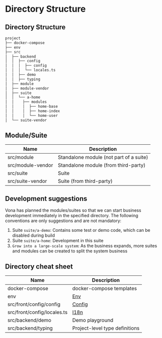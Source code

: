 # Directory Structure

## Directory Structure

```bash
project
├── docker-compose
├── env
├── src
│  ├── backend
│  │  ├── config
│  │  │  ├── config
│  │  │  └── locales.ts
│  │  ├── demo
│  │  ├── typing
│  ├── module
│  ├── module-vendor
│  ├── suite
│  │  └── a-home
│  │    ├── modules
│  │    │  ├── home-base
│  │    │  ├── home-index
│  │    │  └── home-user
│  └── suite-vendor
```

## Module/Suite

| Name              | Description                             |
| ----------------- | --------------------------------------- |
| src/module        | Standalone module (not part of a suite) |
| src/module-vendor | Standalone module (from third-party)    |
| src/suite         | Suite                                   |
| src/suite-vendor  | Suite (from third-party)                |

## Development suggestions

Vona has planned the modules/suites so that we can start business development immediately in the specified directory. The following conventions are only suggestions and are not mandatory:

1. Suite `suite/a-demo`: Contains some test or demo code, which can be disabled during build
2. Suite `suite/a-home`: Development in this suite
3. `Grow into a large-scale system`: As the business expands, more suites and modules can be created to split the system business

## Directory cheat sheet

| Name                                 | Description                                                                                                   |
| ------------------------------------ | ------------------------------------------------------------------------------------------------------------- |
|docker-compose|docker-compose templates|
| env                                  | [Env](../../techniques/env/introduction.md)                                                                   |
| src/front/config/config              | [Config](../../techniques/config/introduction.md)                                                             |
| src/front/config/locales.ts          | [I18n](../scope/locale.md)                                                                                    |
| src/backend/demo          | Demo playground                                                                    |
| src/backend/typing         | Project-level type definitions                                                                    |